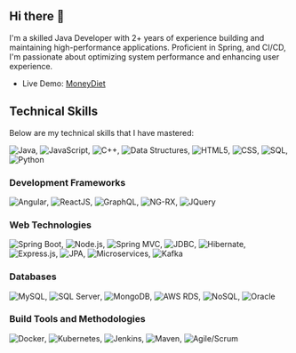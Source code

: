 ## Hi there 👋

I'm a skilled Java Developer with 2+ years of experience building and maintaining high-performance applications. Proficient in Spring, and CI/CD, I'm passionate about optimizing system performance and enhancing user experience.

- Live Demo: [MoneyDiet](https://moneydiet.vercel.app/)

## Technical Skills

Below are my technical skills that I have mastered:


<img src="https://img.shields.io/badge/Java-Skill-orange" alt="Java">,
<img src="https://img.shields.io/badge/JavaScript-Skill-yellow" alt="JavaScript">,
<img src="https://img.shields.io/badge/C++-Skill-lightgrey" alt="C++">,
<img src="https://img.shields.io/badge/Data%20Structures-Skill-lightgrey" alt="Data Structures">,
<img src="https://img.shields.io/badge/HTML5-Skill-red" alt="HTML5">,
<img src="https://img.shields.io/badge/CSS-Skill-blue" alt="CSS">,
<img src="https://img.shields.io/badge/SQL-Skill-blue" alt="SQL">,
<img src="https://img.shields.io/badge/Python-Skill-green" alt="Python">

### Development Frameworks
<img src="https://img.shields.io/badge/Angular-Skill-red" alt="Angular">,
<img src="https://img.shields.io/badge/ReactJS-Skill-blue" alt="ReactJS">,
<img src="https://img.shields.io/badge/GraphQL-Skill-purple" alt="GraphQL">,
<img src="https://img.shields.io/badge/NG-RX-Skill-red" alt="NG-RX">,
<img src="https://img.shields.io/badge/JQuery-Skill-blue" alt="JQuery">

### Web Technologies
<img src="https://img.shields.io/badge/Spring%20Boot-Skill-green" alt="Spring Boot">,
<img src="https://img.shields.io/badge/Node.js-Skill-green" alt="Node.js">,
<img src="https://img.shields.io/badge/Spring%20MVC-Skill-green" alt="Spring MVC">,
<img src="https://img.shields.io/badge/JDBC-Skill-lightgrey" alt="JDBC">,
<img src="https://img.shields.io/badge/Hibernate-Skill-red" alt="Hibernate">,
<img src="https://img.shields.io/badge/Express.js-Skill-lightgrey" alt="Express.js">,
<img src="https://img.shields.io/badge/JPA-Skill-red" alt="JPA">,
<img src="https://img.shields.io/badge/Microservices-Skill-orange" alt="Microservices">,
<img src="https://img.shields.io/badge/Kafka-Skill-black" alt="Kafka">

### Databases
<img src="https://img.shields.io/badge/MySQL-Skill-blue" alt="MySQL">,
<img src="https://img.shields.io/badge/SQL%20Server-Skill-red" alt="SQL Server">,
<img src="https://img.shields.io/badge/MongoDB-Skill-green" alt="MongoDB">,
<img src="https://img.shields.io/badge/AWS%20RDS-Skill-orange" alt="AWS RDS">,
<img src="https://img.shields.io/badge/NoSQL-Skill-lightgrey" alt="NoSQL">,
<img src="https://img.shields.io/badge/Oracle-Skill-red" alt="Oracle">

### Build Tools and Methodologies
<img src="https://img.shields.io/badge/Docker-Skill-blue" alt="Docker">,
<img src="https://img.shields.io/badge/Kubernetes-Skill-blue" alt="Kubernetes">,
<img src="https://img.shields.io/badge/Jenkins-Skill-red" alt="Jenkins">,
<img src="https://img.shields.io/badge/Maven-Skill-red" alt="Maven">,
<img src="https://img.shields.io/badge/Agile/Scrum-Skill-blue" alt="Agile/Scrum">

<!--
**Latha232/Latha232** is a ✨ _special_ ✨ repository because its `README.md` (this file) appears on your GitHub profile.

Here are some ideas to get you started:

- 🔭 I’m currently working on ...
- 🌱 I’m currently learning ...
- 👯 I’m looking to collaborate on ...
- 🤔 I’m looking for help with ...
- 💬 Ask me about ...
- 📫 How to reach me: ...
- 😄 Pronouns: ...
- ⚡ Fun fact: ...
-->
